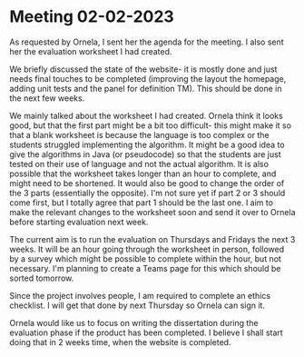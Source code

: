 # Meeting 02-02-2023

As requested by Ornela, I sent her the agenda for the meeting. I also sent her the evaluation worksheet I had created.

We briefly discussed the state of the website- it is mostly done and just needs final touches to be completed (improving the layout the homepage, adding unit tests and the panel for definition TM). This should be done in the next few weeks.

We mainly talked about the worksheet I had created. Ornela think it looks good, but that the first part might be a bit too difficult- this might make it so that a blank worksheet is because the language is too complex or the students struggled implementing the algorithm. It might be a good idea to give the algorithms in Java (or pseudocode) so that the students are just tested on their use of language and not the actual algorithm. It is also possible that the worksheet takes longer than an hour to complete, and might need to be shortened. It would also be good to change the order of the 3 parts (essentially the opposite). I'm not sure yet if part 2 or 3 should come first, but I totally agree that part 1 should be the last one. I aim to make the relevant changes to the worksheet soon and send it over to Ornela before starting evaluation next week.

The current aim is to run the evaluation on Thursdays and Fridays the next 3 weeks. It will be an hour going through the worksheet in person, followed by a survey which might be possible to complete within the hour, but not necessary. I'm planning to create a Teams page for this which should be sorted tomorrow.

Since the project involves people, I am required to complete an ethics checklist. I will get that done by next Thursday so Ornela can sign it.

Ornela would like us to focus on writing the dissertation during the evaluation phase if the product has been completed. I believe I shall start doing that in 2 weeks time, when the website is completed.
